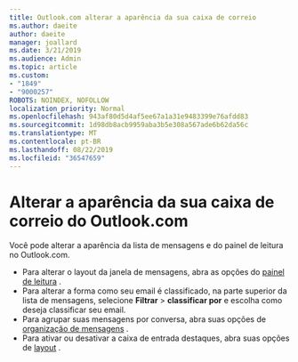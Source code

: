 ```yaml
---
title: Outlook.com alterar a aparência da sua caixa de correio
ms.author: daeite
author: daeite
manager: joallard
ms.date: 3/21/2019
ms.audience: Admin
ms.topic: article
ms.custom:
- "1849"
- "9000257"
ROBOTS: NOINDEX, NOFOLLOW
localization_priority: Normal
ms.openlocfilehash: 943af80d5d4af5ee67a1a31e9483399e76afdd83
ms.sourcegitcommit: 1d98db8acb9959aba3b5e308a567ade6b62da56c
ms.translationtype: MT
ms.contentlocale: pt-BR
ms.lasthandoff: 08/22/2019
ms.locfileid: "36547659"
---
```

# <a name="change-the-look-of-your-outlookcom-mailbox"></a>Alterar a aparência da sua caixa de correio do Outlook.com

Você pode alterar a aparência da lista de mensagens e do painel de leitura no Outlook.com.

- Para alterar o layout da janela de mensagens, abra as opções do [painel de leitura](https://outlook.live.com/mail/options/mail/layout/readingPane) .
- Para alterar a forma como seu email é classificado, na parte superior da lista de mensagens, selecione **Filtrar** > **classificar por** e escolha como deseja classificar seu email.
- Para agrupar suas mensagens por conversa, abra suas opções de [organização de mensagens](https://outlook.live.com/mail/options/mail/layout/conversations) .
- Para ativar ou desativar a caixa de entrada destaques, abra suas opções de [layout](https://outlook.live.com/mail/options/mail/layout/focused) .